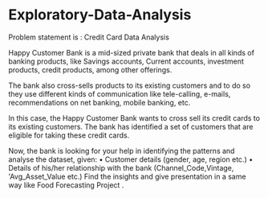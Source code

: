 # Exploratory-Data-Analysis

Problem statement is :
Credit Card Data Analysis

Happy Customer Bank is a mid-sized private bank that deals in all kinds of banking products, like Savings accounts, Current accounts, investment products, credit products, among other offerings.
 
The bank also cross-sells products to its existing customers and to do so they use different kinds of communication like tele-calling, e-mails, recommendations on net banking, mobile banking, etc. 
 
In this case, the Happy Customer Bank wants to cross sell its credit cards to its existing customers. The bank has identified a set of customers that are eligible for taking these credit cards.
 
Now, the bank is looking for your help in identifying the patterns and analyse the dataset, given:
•	Customer details (gender, age, region etc.)
•	Details of his/her relationship with the bank (Channel_Code,Vintage, 'Avg_Asset_Value etc.)
Find the insights and give presentation in a same way like Food Forecasting Project . 
